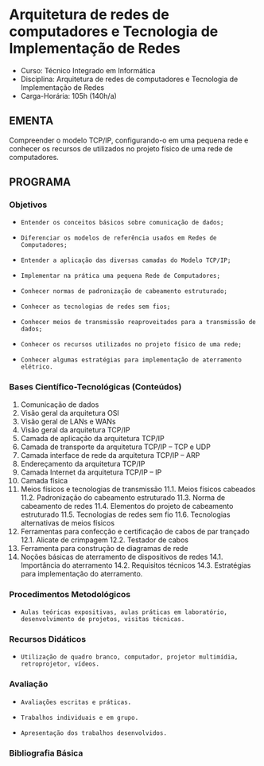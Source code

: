 # Arquitetura de redes de computadores e Tecnologia de Implementação de Redes

* Curso: Técnico Integrado em Informática
* Disciplina: Arquitetura de redes de computadores e Tecnologia de Implementação de Redes
* Carga-Horária: 105h (140h/a)

## EMENTA

Compreender o modelo TCP/IP, configurando-o em uma pequena rede e conhecer os recursos de utilizados no
projeto físico de uma rede de computadores.

## PROGRAMA
### Objetivos

*     Entender os conceitos básicos sobre comunicação de dados;
*     Diferenciar os modelos de referência usados em Redes de Computadores;
*     Entender a aplicação das diversas camadas do Modelo TCP/IP;
*     Implementar na prática uma pequena Rede de Computadores;
*     Conhecer normas de padronização de cabeamento estruturado;
*     Conhecer as tecnologias de redes sem fios;
*     Conhecer meios de transmissão reaproveitados para a transmissão de dados;
*     Conhecer os recursos utilizados no projeto físico de uma rede;
*     Conhecer algumas estratégias para implementação de aterramento elétrico.

### Bases Científico-Tecnológicas (Conteúdos)

1.  Comunicação de dados
2.  Visão geral da arquitetura OSI
3.  Visão geral de LANs e WANs
4.  Visão geral da arquitetura TCP/IP
5.  Camada de aplicação da arquitetura TCP/IP
6.  Camada de transporte da arquitetura TCP/IP – TCP e UDP
7.  Camada interface de rede da arquitetura TCP/IP – ARP
8.  Endereçamento da arquitetura TCP/IP
9.  Camada Internet da arquitetura TCP/IP – IP
10. Camada física
11. Meios físicos e tecnologias de transmissão
     11.1. Meios físicos cabeados
     11.2. Padronização do cabeamento estruturado
     11.3. Norma de cabeamento de redes
     11.4. Elementos do projeto de cabeamento estruturado
     11.5. Tecnologias de redes sem fio
     11.6. Tecnologias alternativas de meios físicos
12. Ferramentas para confecção e certificação de cabos de par trançado
     12.1. Alicate de crimpagem
     12.2. Testador de cabos
13. Ferramenta para construção de diagramas de rede
14. Noções básicas de aterramento de dispositivos de redes
     14.1. Importância do aterramento
     14.2. Requisitos técnicos
     14.3. Estratégias para implementação do aterramento.

### Procedimentos Metodológicos

*     Aulas teóricas expositivas, aulas práticas em laboratório, desenvolvimento de projetos, visitas técnicas.

### Recursos Didáticos

*     Utilização de quadro branco, computador, projetor multimídia, retroprojetor, vídeos.

### Avaliação

*     Avaliações escritas e práticas.
*     Trabalhos individuais e em grupo.
*     Apresentação dos trabalhos desenvolvidos.

### Bibliografia Básica
